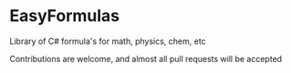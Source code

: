 # EasyFormulas
Library of C# formula's for math, physics, chem, etc

Contributions are welcome, and almost all pull requests will be accepted
